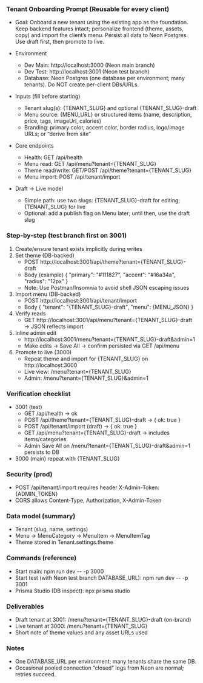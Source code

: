 ### Tenant Onboarding Prompt (Reusable for every client)

- Goal: Onboard a new tenant using the existing app as the foundation. Keep backend features intact; personalize frontend (theme, assets, copy) and import the client’s menu. Persist all data to Neon Postgres. Use draft first, then promote to live.

- Environment
  - Dev Main: http://localhost:3000 (Neon main branch)
  - Dev Test: http://localhost:3001 (Neon test branch)
  - Database: Neon Postgres (one database per environment; many tenants). Do NOT create per-client DBs/URLs.

- Inputs (fill before starting)
  - Tenant slug(s): {TENANT_SLUG} and optional {TENANT_SLUG}-draft
  - Menu source: {MENU_URL} or structured items (name, description, price, tags, imageUrl, calories)
  - Branding: primary color, accent color, border radius, logo/image URLs; or “derive from site”

- Core endpoints
  - Health: GET /api/health
  - Menu read: GET /api/menu?tenant={TENANT_SLUG}
  - Theme read/write: GET/POST /api/theme?tenant={TENANT_SLUG}
  - Menu import: POST /api/tenant/import

- Draft → Live model
  - Simple path: use two slugs: {TENANT_SLUG}-draft for editing; {TENANT_SLUG} for live
  - Optional: add a publish flag on Menu later; until then, use the draft slug

### Step-by-step (test branch first on 3001)
1) Create/ensure tenant exists implicitly during writes
2) Set theme (DB-backed)
   - POST http://localhost:3001/api/theme?tenant={TENANT_SLUG}-draft
   - Body (example)
     {
       "primary": "#111827",
       "accent": "#16a34a",
       "radius": "12px"
     }
   - Note: Use Postman/Insomnia to avoid shell JSON escaping issues
3) Import menu (DB-backed)
   - POST http://localhost:3001/api/tenant/import
   - Body
     {
       "tenant": "{TENANT_SLUG}-draft",
       "menu": {MENU_JSON}
     }
4) Verify reads
   - GET http://localhost:3001/api/menu?tenant={TENANT_SLUG}-draft → JSON reflects import
5) Inline admin edit
   - http://localhost:3001/menu?tenant={TENANT_SLUG}-draft&admin=1
   - Make edits → Save All → confirm persisted via GET /api/menu
6) Promote to live (3000)
   - Repeat theme and import for {TENANT_SLUG} on http://localhost:3000
   - Live view: /menu?tenant={TENANT_SLUG}
   - Admin: /menu?tenant={TENANT_SLUG}&admin=1

### Verification checklist
- 3001 (test)
  - GET /api/health → ok
  - POST /api/theme?tenant={TENANT_SLUG}-draft → { ok: true }
  - POST /api/tenant/import (draft) → { ok: true }
  - GET /api/menu?tenant={TENANT_SLUG}-draft → includes items/categories
  - Admin Save All on /menu?tenant={TENANT_SLUG}-draft&admin=1 persists to DB
- 3000 (main) repeat with {TENANT_SLUG}

### Security (prod)
- POST /api/tenant/import requires header X-Admin-Token: {ADMIN_TOKEN}
- CORS allows Content-Type, Authorization, X-Admin-Token

### Data model (summary)
- Tenant (slug, name, settings)
- Menu → MenuCategory → MenuItem → MenuItemTag
- Theme stored in Tenant.settings.theme

### Commands (reference)
- Start main: npm run dev -- -p 3000
- Start test (with Neon test branch DATABASE_URL): npm run dev -- -p 3001
- Prisma Studio (DB inspect): npx prisma studio

### Deliverables
- Draft tenant at 3001: /menu?tenant={TENANT_SLUG}-draft (on-brand)
- Live tenant at 3000: /menu?tenant={TENANT_SLUG}
- Short note of theme values and any asset URLs used

### Notes
- One DATABASE_URL per environment; many tenants share the same DB.
- Occasional pooled connection “closed” logs from Neon are normal; retries succeed.

